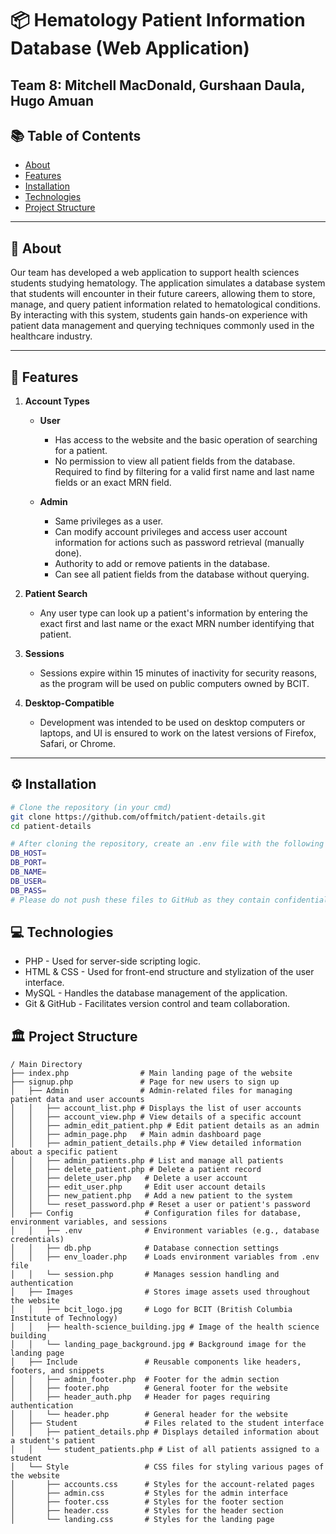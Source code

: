 # 📦 Hematology Patient Information Database (Web Application)
Team 8: Mitchell MacDonald, Gurshaan Daula, Hugo Amuan
---

## 📚 Table of Contents

- [About](#about)
- [Features](#features)
- [Installation](#installation)
- [Technologies](#technologies)
- [Project Structure](#project-structure)

---

## 🧠 About

Our team has developed a web application to support health sciences students studying hematology. The application simulates a database system that students will encounter in their future careers, allowing them to store, manage, and query patient information related to hematological conditions. By interacting with this system, students gain hands-on experience with patient data management and querying techniques commonly used in the healthcare industry.

---

## 🚀 Features

1. **Account Types**
   - **User**  
     - Has access to the website and the basic operation of searching for a patient.
     - No permission to view all patient fields from the database. Required to find by filtering for a valid first name and last name fields or an exact MRN field.
     
   - **Admin**  
     - Same privileges as a user.
     - Can modify account privileges and access user account information for actions such as password retrieval (manually done).
     - Authority to add or remove patients in the database.
     - Can see all patient fields from the database without querying.

2. **Patient Search**  
   - Any user type can look up a patient's information by entering the exact first and last name or the exact MRN number identifying that patient.

3. **Sessions**  
   - Sessions expire within 15 minutes of inactivity for security reasons, as the program will be used on public computers owned by BCIT.

4. **Desktop-Compatible**  
   - Development was intended to be used on desktop computers or laptops, and UI is ensured to work on the latest versions of Firefox, Safari, or Chrome.

---

## ⚙️ Installation

```bash
# Clone the repository (in your cmd)
git clone https://github.com/offmitch/patient-details.git
cd patient-details

# After cloning the repository, create an .env file with the following variables:
DB_HOST=
DB_PORT=
DB_NAME=
DB_USER=
DB_PASS=
# Please do not push these files to GitHub as they contain confidential information.
```

## 💻 Technologies
* PHP - Used for server-side scripting logic.
* HTML & CSS - Used for front-end structure and stylization of the user interface.
* MySQL - Handles the database management of the application.
* Git & GitHub - Facilitates version control and team collaboration.

## 🏛️ Project Structure
```
/ Main Directory
├── index.php                # Main landing page of the website
├── signup.php               # Page for new users to sign up
│   ├── Admin                # Admin-related files for managing patient data and user accounts
│   │   ├── account_list.php # Displays the list of user accounts
│   │   ├── account_view.php # View details of a specific account
│   │   ├── admin_edit_patient.php # Edit patient details as an admin
│   │   ├── admin_page.php   # Main admin dashboard page
│   │   ├── admin_patient_details.php # View detailed information about a specific patient
│   │   ├── admin_patients.php # List and manage all patients
│   │   ├── delete_patient.php # Delete a patient record
│   │   ├── delete_user.php   # Delete a user account
│   │   ├── edit_user.php     # Edit user account details
│   │   ├── new_patient.php   # Add a new patient to the system
│   │   └── reset_password.php # Reset a user or patient's password
│   ├── Config                # Configuration files for database, environment variables, and sessions
│   │   ├── .env              # Environment variables (e.g., database credentials)
│   │   ├── db.php            # Database connection settings
│   │   ├── env_loader.php    # Loads environment variables from .env file
│   │   └── session.php       # Manages session handling and authentication
│   ├── Images                # Stores image assets used throughout the website
│   │   ├── bcit_logo.jpg     # Logo for BCIT (British Columbia Institute of Technology)
│   │   ├── health-science_building.jpg # Image of the health science building
│   │   └── landing_page_background.jpg # Background image for the landing page
│   ├── Include               # Reusable components like headers, footers, and snippets
│   │   ├── admin_footer.php  # Footer for the admin section
│   │   ├── footer.php        # General footer for the website
│   │   ├── header_auth.php   # Header for pages requiring authentication
│   │   └── header.php        # General header for the website
│   ├── Student               # Files related to the student interface
│   │   ├── patient_details.php # Displays detailed information about a student's patient
│   │   └── student_patients.php # List of all patients assigned to a student
│   └── Style                 # CSS files for styling various pages of the website
│       ├── accounts.css      # Styles for the account-related pages
│       ├── admin.css         # Styles for the admin interface
│       ├── footer.css        # Styles for the footer section
│       ├── header.css        # Styles for the header section
│       └── landing.css       # Styles for the landing page
```
